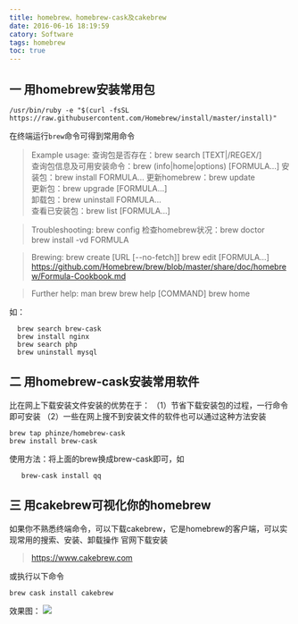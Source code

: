 ```yaml
---
title: homebrew、homebrew-cask及cakebrew
date: 2016-06-16 18:19:59
catory: Software
tags: homebrew
toc: true
---
```



## 一 用homebrew安装常用包

``` shell
/usr/bin/ruby -e "$(curl -fsSL https://raw.githubusercontent.com/Homebrew/install/master/install)"
```

在终端运行`brew`命令可得到常用命令

>Example usage:
  查询包是否存在：brew search [TEXT|/REGEX/]  
  查询包信息及可用安装命令：brew (info|home|options) [FORMULA...]
  安装包：brew install FORMULA... 
  更新homebrew：brew update  
  更新包：brew upgrade [FORMULA...]  
  卸载包：brew uninstall FORMULA...  
  查看已安装包：brew list [FORMULA...]  

>Troubleshooting:
  brew config
  检查homebrew状况：brew doctor  
  brew install -vd FORMULA

>Brewing:
  brew create [URL [--no-fetch]]
  brew edit [FORMULA...]
  https://github.com/Homebrew/brew/blob/master/share/doc/homebrew/Formula-Cookbook.md

>Further help:
  man brew
  brew help [COMMAND]
  brew home

如：
        
      brew search brew-cask
      brew install nginx
      brew search php
      brew uninstall mysql
 

      

## 二 用homebrew-cask安装常用软件
比在网上下载安装文件安装的优势在于：
（1）节省下载安装包的过程，一行命令即可安装
（2）一些在网上搜不到安装文件的软件也可以通过这种方法安装

``` shell
brew tap phinze/homebrew-cask
brew install brew-cask
```

使用方法：将上面的brew换成brew-cask即可，如

       brew-cask install qq

## 三 用cakebrew可视化你的homebrew
如果你不熟悉终端命令，可以下载cakebrew，它是homebrew的客户端，可以实现常用的搜索、安装、卸载操作
官网下载安装

> https://www.cakebrew.com

或执行以下命令

``` shell
brew cask install cakebrew
```
效果图：
![](https://www.cakebrew.com/assets/img/app-bg.png)
